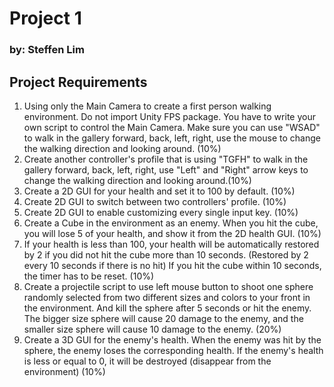 # Project 1
### by: Steffen Lim

## Project Requirements
1. Using only the Main Camera to create a first person walking environment. Do not import Unity FPS package. You have to write your own script to control the Main Camera. Make sure you can use "WSAD" to walk in the gallery forward, back, left, right, use the mouse to change the walking direction and looking around. (10%)
2. Create another controller's profile that is using "TGFH" to walk in the gallery forward, back, left, right, use "Left" and "Right" arrow keys to change the walking direction and looking around.(10%)
3. Create a 2D GUI for your health and set it to 100 by default. (10%)
4. Create 2D GUI to switch between two controllers' profile. (10%)
5. Create 2D GUI to enable customizing every single input key. (10%)
6. Create a Cube in the environment as an enemy. When you hit the cube, you will lose 5 of your health, and show it from the 2D health GUI. (10%)
7. If your health is less than 100, your health will be automatically restored by 2 if you did not hit the cube more than 10 seconds. (Restored by 2 every 10 seconds if there is no hit) If you hit the cube within 10 seconds, the timer has to be reset. (10%)
8. Create a projectile script to use left mouse button to shoot one sphere randomly selected from two different sizes and colors to your front in the environment. And kill the sphere after 5 seconds or hit the enemy. The bigger size sphere will cause 20 damage to the enemy, and the smaller size sphere will cause 10 damage to the enemy. (20%)
9. Create a 3D GUI for the enemy's health. When the enemy was hit by the sphere, the enemy loses the corresponding health. If the enemy's health is less or equal to 0, it will be destroyed (disappear from the environment) (10%)
